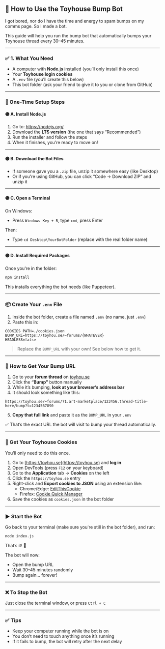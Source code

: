 ## 🌟 How to Use the Toyhouse Bump Bot
I got bored, nor do I have the time and energy to spam bumps on my comms page. So I made a bot.

This guide will help you run the bump bot that automatically bumps your Toyhouse thread every 30–45 minutes.

---

### ✅ 1. What You Need

- A computer with **Node.js** installed (you’ll only install this once)
- Your **Toyhouse login cookies**
- A `.env` file (you’ll create this below)
- This bot folder (ask your friend to give it to you or clone from GitHub)

---

### 🧠 One-Time Setup Steps

#### 🟣 A. Install Node.js

1. Go to: https://nodejs.org/
2. Download the **LTS version** (the one that says “Recommended”)
3. Run the installer and follow the steps
4. When it finishes, you're ready to move on!

---

#### 🟣 B. Download the Bot Files

- If someone gave you a `.zip` file, unzip it somewhere easy (like Desktop)
- Or if you're using GitHub, you can click “Code → Download ZIP” and unzip it

---

#### 🟣 C. Open a Terminal

On Windows:
- Press `Windows Key + R`, type `cmd`, press Enter

Then:
- Type `cd Desktop\YourBotFolder` (replace with the real folder name)

---

#### 🟣 D. Install Required Packages

Once you're in the folder:
```bash
npm install
```

This installs everything the bot needs (like Puppeteer).

---

### 📦 Create Your `.env` File

1. Inside the bot folder, create a file named `.env` (no name, just `.env`)
2. Paste this in:

```
COOKIES_PATH=./cookies.json
BUMP_URL=https://toyhou.se/~forums/{WHATEVER}
HEADLESS=false
```

> Replace the `BUMP_URL` with your own! See below how to get it.

---

### 🔗 How to Get Your Bump URL

1. Go to your **forum thread** on [toyhou.se](https://toyhou.se)
2. Click the **“Bump”** button manually
3. While it’s bumping, **look at your browser’s address bar**
4. It should look something like this:

```
https://toyhou.se/~forums/71.art-marketplace/123456.thread-title-here/bump?t=1234567890
```

5. **Copy that full link** and paste it as the `BUMP_URL` in your `.env`

✅ That’s the exact URL the bot will visit to bump your thread automatically.

---

### 🍪 Get Your Toyhouse Cookies

You’ll only need to do this once.

1. Go to [https://toyhou.se](https://toyhou.se) and **log in**
2. Open DevTools (press `F12` on your keyboard)
3. Go to the **Application** tab → **Cookies** on the left
4. Click the `https://toyhou.se` entry
5. Right-click and **Export cookies to JSON** using an extension like:
   - Chrome/Edge: [EditThisCookie](https://chrome.google.com/webstore/detail/editthiscookie/fngmhnnpilhplaeedifhccceomclgfbg)
   - Firefox: [Cookie Quick Manager](https://addons.mozilla.org/en-US/firefox/addon/cookie-quick-manager/)
6. Save the cookies as `cookies.json` in the bot folder

---

### ▶️ Start the Bot

Go back to your terminal (make sure you're still in the bot folder), and run:

```bash
node index.js
```

That’s it! 🎉

The bot will now:
- Open the bump URL
- Wait 30–45 minutes randomly
- Bump again… forever!

---

### ❌ To Stop the Bot

Just close the terminal window, or press `Ctrl + C`

---

### ✅ Tips

- Keep your computer running while the bot is on
- You don’t need to touch anything once it’s running
- If it fails to bump, the bot will retry after the next delay
